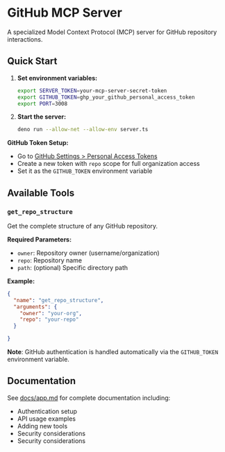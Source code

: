 # GitHub MCP Server

A specialized Model Context Protocol (MCP) server for GitHub repository interactions.

## Quick Start

1. **Set environment variables:**
   ```bash
   export SERVER_TOKEN=your-mcp-server-secret-token
   export GITHUB_TOKEN=ghp_your_github_personal_access_token
   export PORT=3008
   ```

2. **Start the server:**
   ```bash
   deno run --allow-net --allow-env server.ts
   ```

**GitHub Token Setup:**
- Go to [GitHub Settings > Personal Access Tokens](https://github.com/settings/personal-access-tokens/tokens)
- Create a new token with `repo` scope for full organization access
- Set it as the `GITHUB_TOKEN` environment variable

## Available Tools

### `get_repo_structure`
Get the complete structure of any GitHub repository.

**Required Parameters:**
- `owner`: Repository owner (username/organization)
- `repo`: Repository name  
- `path`: (optional) Specific directory path

**Example:**
```json
{
  "name": "get_repo_structure",
  "arguments": {
    "owner": "your-org",
    "repo": "your-repo"
  }

}
```

**Note**: GitHub authentication is handled automatically via the `GITHUB_TOKEN` environment variable.

## Documentation

See [docs/app.md](../docs/app.md) for complete documentation including:
- Authentication setup
- API usage examples
- Adding new tools
- Security considerations 
- Security considerations 